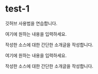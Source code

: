 # test-1
깃허브 사용법을 연습합니다.

여기에 원하는 내용을 입력하세요.

작성한 소스에 대한 간단한 소개글을 작성합니다.


여기에 원하는 내용을 입력하세요.

작성한 소스에 대한 간단한 소개글을 작성합니다.

